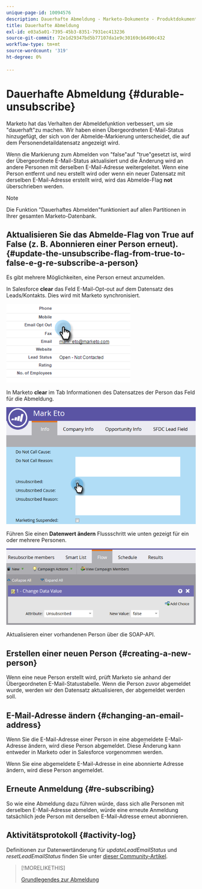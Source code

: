 ```yaml
---
unique-page-id: 10094576
description: Dauerhafte Abmeldung - Marketo-Dokumente - Produktdokumentation
title: Dauerhafte Abmeldung
exl-id: e03a5a01-7395-45b3-8351-7931ec413236
source-git-commit: 72e1d29347bd5b77107da1e9c30169cb6490c432
workflow-type: tm+mt
source-wordcount: '319'
ht-degree: 0%

---
```


# Dauerhafte Abmeldung {#durable-unsubscribe}

Marketo hat das Verhalten der Abmeldefunktion verbessert, um sie &quot;dauerhaft&quot;zu machen. Wir haben einen Übergeordneten E-Mail-Status hinzugefügt, der sich von der Abmelde-Markierung unterscheidet, die auf dem Personendetaildatensatz angezeigt wird.

Wenn die Markierung zum Abmelden von &quot;false&quot;auf &quot;true&quot;gesetzt ist, wird der Übergeordnete E-Mail-Status aktualisiert und die Änderung wird an andere Personen mit derselben E-Mail-Adresse weitergeleitet. Wenn eine Person entfernt und neu erstellt wird oder wenn ein neuer Datensatz mit derselben E-Mail-Adresse erstellt wird, wird das Abmelde-Flag **not** überschrieben werden.

>[!NOTE]
>
>Die Funktion &quot;Dauerhaftes Abmelden&quot;funktioniert auf allen Partitionen in Ihrer gesamten Marketo-Datenbank.

## Aktualisieren Sie das Abmelde-Flag von True auf False (z. B. Abonnieren einer Person erneut). {#update-the-unsubscribe-flag-from-true-to-false-e-g-re-subscribe-a-person}

Es gibt mehrere Möglichkeiten, eine Person erneut anzumelden.

In Salesforce **clear** das Feld E-Mail-Opt-out auf dem Datensatz des Leads/Kontakts. Dies wird mit Marketo synchronisiert.

![](assets/one.png)

In Marketo **clear** im Tab Informationen des Datensatzes der Person das Feld für die Abmeldung.

![](assets/two.png)

Führen Sie einen **Datenwert ändern** Flussschritt wie unten gezeigt für ein oder mehrere Personen.

![](assets/three.png)

Aktualisieren einer vorhandenen Person über die SOAP-API.

## Erstellen einer neuen Person {#creating-a-new-person}

Wenn eine neue Person erstellt wird, prüft Marketo sie anhand der Übergeordneten E-Mail-Statustabelle. Wenn die Person zuvor abgemeldet wurde, werden wir den Datensatz aktualisieren, der abgemeldet werden soll.

## E-Mail-Adresse ändern {#changing-an-email-address}

Wenn Sie die E-Mail-Adresse einer Person in eine abgemeldete E-Mail-Adresse ändern, wird diese Person abgemeldet. Diese Änderung kann entweder in Marketo oder in Salesforce vorgenommen werden.

Wenn Sie eine abgemeldete E-Mail-Adresse in eine abonnierte Adresse ändern, wird diese Person angemeldet.

## Erneute Anmeldung {#re-subscribing}

So wie eine Abmeldung dazu führen würde, dass sich alle Personen mit derselben E-Mail-Adresse abmelden, würde eine erneute Anmeldung tatsächlich jede Person mit derselben E-Mail-Adresse erneut abonnieren.

## Aktivitätsprotokoll {#activity-log}

Definitionen zur Datenwertänderung für _updateLeadEmailStatus_ und _resetLeadEmailStatus_ finden Sie unter [dieser Community-Artikel](https://nation.marketo.com/t5/Knowledgebase/Durable-Unsubscribe-Activity-Log/ta-p/252688).

>[!MORELIKETHIS]
>
>[Grundlegendes zur Abmeldung](/help/marketo/product-docs/email-marketing/deliverability/understanding-unsubscribe.md)
